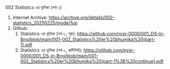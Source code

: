002 Statistics এর ভূমিকা (পর্ব-১)
1) Internet Archive: https://archive.org/details/002-statistics_20250225/mode/1up
2) Github:
   1) Statistics এর ভূমিকা (পর্ব-১, শুরু): https://github.com/nysr-0000/001_DS-in-Bng/blob/main/001-002_Statistics%20er%20bhumika%20(part-1).pdf
   2) Statistics এর ভূমিকা (পর্ব-১, কন্টিনিউ): https://github.com/nysr-0000/001_DS-in-Bng/blob/main/001-002_Statistics%20er%20bhumika%20(part-1%3B%20continue).pdf
